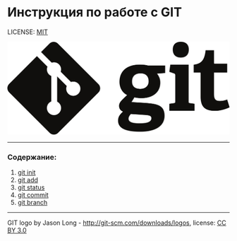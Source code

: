# **Инструкция по работе с GIT**

LICENSE: [MIT](./license.md)

![](./assets/1920px-Git-logo-black.png)

---


### Содержание:
1. [git init](./init)
2. [git add](./add)
3. [git status](./status)
4. [git commit](./commit)
5. [git branch](./branch)

---
GIT logo by Jason Long - http://git-scm.com/downloads/logos, license: [CC BY 3.0](https://creativecommons.org/licenses/by/3.0/)